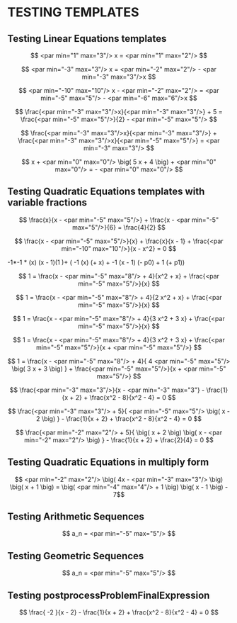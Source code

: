 # TESTING TEMPLATES

## Testing Linear Equations templates

$$ <par min="1" max="3"/> x = <par min="1" max="2"/> $$

$$ <par min="-3" max="3"/> x = <par min="-2" max="2"/> - <par min="-3" max="3"/>x $$

$$ <par min="-10" max="10"/> x - <par min="-2" max="2"/> = <par min="-5" max="5"/> - <par min="-6" max="6"/>x $$

$$ \frac{<par min="-3" max="3"/>x}{<par min="-3" max="3"/>} + 5 = \frac{<par min="-5" max="5"/>}{2} - <par min="-5" max="5"/> $$

$$ \frac{<par min="-3" max="3"/>x}{<par min="-3" max="3"/>} + \frac{<par min="-3" max="3"/>x}{<par min="-5" max="5"/>} = <par min="-3" max="3"/> $$

$$ x + <par min="0" max="0"/> \big( 5 x + 4 \big) + <par min="0" max="0"/> = - <par min="0" max="0"/> $$

## Testing Quadratic Equations templates with variable fractions

$$ \frac{x}{x - <par min="-5" max="5"/>} + \frac{x - <par min="-5" max="5"/>}{6} = \frac{4}{2} $$

$$ \frac{x - <par min="-5" max="5"/>}{x} + \frac{x}{x - 1} + \frac{<par min="-10" max="10"/>}{x - x^2} = 0 $$

-1*-1 * (x) (x - 1)(1 )+ (  -1 (x) (+ x) + -1 (x - 1) (- p0) + 1  (+ p1))

$$ 1 = \frac{x - <par min="-5" max="8"/> + 4}{x^2 + x} + \frac{<par min="-5" max="5"/>}{x} $$

$$ 1 = \frac{x - <par min="-5" max="8"/> + 4}{2 x^2 + x} + \frac{<par min="-5" max="5"/>}{x} $$

$$ 1 = \frac{x - <par min="-5" max="8"/> + 4}{3 x^2 + 3 x} + \frac{<par min="-5" max="5"/>}{x} $$

$$ 1 = \frac{x - <par min="-5" max="8"/> + 4}{3 x^2 + 3 x} + \frac{<par min="-5" max="5"/>}{x + <par min="-5" max="5"/>} $$

<!-- + 4 will shorten with 4 <par ... -->
$$ 1 = \frac{x - <par min="-5" max="8"/> + 4}{ 4 <par min="-5" max="5"/> \big( 3 x + 3 \big) } + \frac{<par min="-5" max="5"/>}{x + <par min="-5" max="5"/>} $$

$$ \frac{<par min="-3" max="3"/>}{x - <par min="-3" max="3"} - \frac{1}{x + 2} + \frac{x^2 - 8}{x^2 - 4} = 0 $$

$$ \frac{<par min="-3" max="3"/> + 5}{ <par min="-5" max="5"/> \big( x - 2 \big) } - \frac{1}{x + 2} + \frac{x^2 - 8}{x^2 - 4} = 0 $$

$$ \frac{<par min="-2" max="2"/> + 5}{ \big( x + 2 \big) \big( x - <par min="-2" max="2"/> \big) } - \frac{1}{x + 2} + \frac{2}{4} = 0 $$

## Testing Quadratic Equations in multiply form

$$ <par min="-2" max="2"/> \big( 4x - <par min="-3" max="3"/> \big) \big( x + 1 \big) = \big( <par min="-4" max="4"/> + 1 \big) \big( x - 1 \big) - 7$$


## Testing Arithmetic Sequences

$$ a_n = <par min="-5" max="5"/> $$

## Testing Geometric Sequences

$$ a_n = <par min="-5" max="5"/> $$

## Testing postprocessProblemFinalExpression

$$ \frac{ -2 }{x - 2} - \frac{1}{x + 2} + \frac{x^2 - 8}{x^2 - 4} = 0 $$
